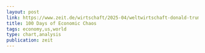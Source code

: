 ```yaml
---
layout: post
link: https://www.zeit.de/wirtschaft/2025-04/weltwirtschaft-donald-trump-zollpolitik-boersenkurse-daten
title: 100 Days of Economic Chaos
tags: economy,us,world
type: chart,analysis
publication: zeit
---
```

